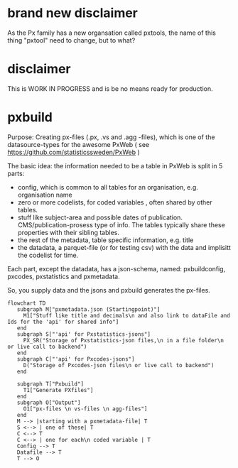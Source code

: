 # brand new disclaimer
As the Px family has a new organsation called pxtools, the name of this thing "pxtool" need to change, but to what?   

# disclaimer
This is WORK IN PROGRESS and is be no means ready for production.
# pxbuild
Purpose: Creating px-files (.px, .vs and .agg -files), which is one of the datasource-types for the awesome PxWeb ( see https://github.com/statisticssweden/PxWeb ) 

The basic idea: the information needed to be a table in PxWeb is split in 5 parts: 
- config, which is common to all tables for an organisation, e.g. organisation name
- zero or more codelists, for coded variables , often shared by other tables.  
- stuff like subject-area and possible dates of publication. CMS/publication-prosess type of info. The tables typically share these properties with their sibling tables.
- the rest of the metadata, table specific information, e.g. title
- the datadata, a parquet-file (or for testing csv) with the data and implisitt the codelist for time.    

Each part, except the datadata, has a json-schema, named: pxbuildconfig, pxcodes, pxstatistics and pxmetadata.

So, you supply data and the jsons and pxbuild generates the px-files.

```mermaid
flowchart TD
   subgraph M["pxmetadata.json (Startingpoint)"]
     M1["Stuff like title and decimals\n and also link to dataFile and Ids for the 'api' for shared info"]
   end 
   subgraph S["'api' for Pxstatistics-jsons"]
     PX_SR("Storage of Pxstatistics-json files,\n in a file folder\n or live call to backend")
   end
   subgraph C["'api' for Pxcodes-jsons"]
     D("Storage of Pxcodes-json files\n or live call to backend")
   end

   subgraph T["Pxbuild"]
     T1["Generate PXfiles"]
   end
   subgraph O["Output"]
     O1["px-files \n vs-files \n agg-files"]
   end
   M --> |starting with a pxmetadata-file| T
   S <--> | one of these| T
   C <--> T
   C <--> | one for each\n coded variable | T
   Config --> T
   Datafile --> T
   T --> O

``` 


